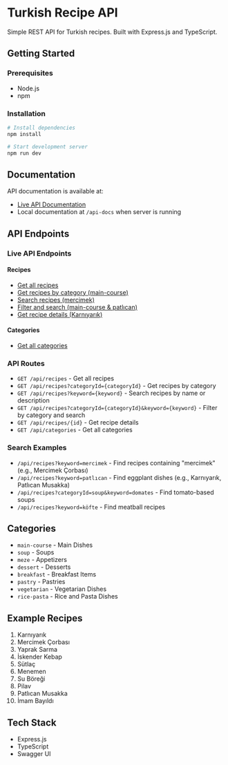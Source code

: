 # Turkish Recipe API

Simple REST API for Turkish recipes. Built with Express.js and TypeScript.

## Getting Started

### Prerequisites
- Node.js
- npm

### Installation
```bash
# Install dependencies
npm install

# Start development server
npm run dev
```

## Documentation
API documentation is available at:
- [Live API Documentation](https://case-backend.vercel.app/api-docs)
- Local documentation at `/api-docs` when server is running

## API Endpoints

### Live API Endpoints

#### Recipes
- [Get all recipes](https://case-backend.vercel.app/api/recipes)
- [Get recipes by category (main-course)](https://case-backend.vercel.app/api/recipes?categoryId=main-course)
- [Search recipes (mercimek)](https://case-backend.vercel.app/api/recipes?keyword=mercimek)
- [Filter and search (main-course & patlıcan)](https://case-backend.vercel.app/api/recipes?categoryId=main-course&keyword=patlıcan)
- [Get recipe details (Karnıyarık)](https://case-backend.vercel.app/api/recipes/1)

#### Categories
- [Get all categories](https://case-backend.vercel.app/api/categories)

### API Routes
- `GET /api/recipes` - Get all recipes
- `GET /api/recipes?categoryId={categoryId}` - Get recipes by category
- `GET /api/recipes?keyword={keyword}` - Search recipes by name or description
- `GET /api/recipes?categoryId={categoryId}&keyword={keyword}` - Filter by category and search
- `GET /api/recipes/{id}` - Get recipe details
- `GET /api/categories` - Get all categories

### Search Examples
- `/api/recipes?keyword=mercimek` - Find recipes containing "mercimek" (e.g., Mercimek Çorbası)
- `/api/recipes?keyword=patlıcan` - Find eggplant dishes (e.g., Karnıyarık, Patlıcan Musakka)
- `/api/recipes?categoryId=soup&keyword=domates` - Find tomato-based soups
- `/api/recipes?keyword=köfte` - Find meatball recipes

## Categories
- `main-course` - Main Dishes
- `soup` - Soups
- `meze` - Appetizers
- `dessert` - Desserts
- `breakfast` - Breakfast Items
- `pastry` - Pastries
- `vegetarian` - Vegetarian Dishes
- `rice-pasta` - Rice and Pasta Dishes

## Example Recipes
1. Karnıyarık
2. Mercimek Çorbası
3. Yaprak Sarma
4. İskender Kebap
5. Sütlaç
6. Menemen
7. Su Böreği
8. Pilav
9. Patlıcan Musakka
10. İmam Bayıldı

## Tech Stack
- Express.js
- TypeScript
- Swagger UI